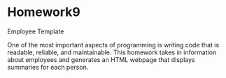 # Homework9
Employee Template

One of the most important aspects of programming is writing code that is readable, reliable, and maintainable.
This homework takes in information about employees and generates an HTML webpage that displays summaries for each person. 
